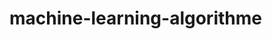 # machine-learning-algorithme

<!--https://machine-learning-with-python.readthedocs.io/en/latest/
https://github.com/tirthajyoti/Machine-Learning-with-Python/tree/master
https://github.com/dair-ai/ML-Notebooks
https://github.com/maykulkarni/Machine-Learning-Notebooks-->

